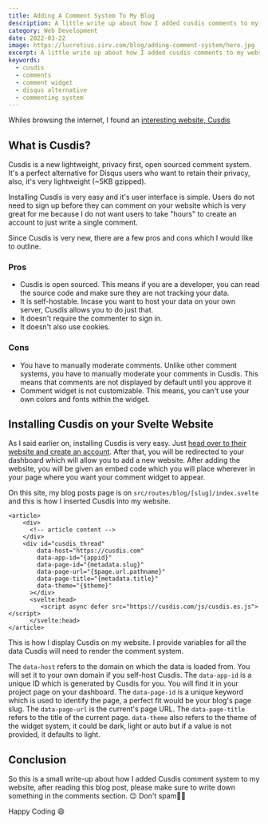 ```yaml
---
title: Adding A Comment System To My Blog
description: A little write up about how I added cusdis comments to my website
category: Web Development
date: 2022-03-22
image: https://lucretius.sirv.com/blog/adding-comment-system/hero.jpg
excerpt: A little write up about how I added cusdis comments to my website
keywords: 
  - cusdis
  - comments
  - comment widget
  - disqus alternative
  - commenting system
---
```


<p class="intro">
    Whiles browsing the internet, I found an <a href="https://cusdis.com/" target="_blank">interesting website, Cusdis</a>
</p>

## What is Cusdis?

Cusdis is a new lightweight, privacy first, open sourced comment system. It's a perfect alternative for Disqus users who want to retain their privacy, also, it's very lightweight (~5KB gzipped).

Installing Cusdis is very easy and it's user interface is simple. Users do not need to sign up before they can comment on your website which is very great for me because I do not want users to take "hours" to create an account to just write a single comment.

Since Cusdis is very new, there are a few pros and cons which I would like to outline.

### Pros

* Cusdis is open sourced. This means if you are a developer, you can read the source code and make sure they are not tracking your data.
* It is self-hostable. 
  Incase you want to host your data on your own server, Cusdis allows you to do just that.
*  It doesn't require the commenter to sign in. 
*  It doesn't also use cookies.

### Cons

* You have to manually moderate comments.
Unlike other comment systems, you have to manually moderate your comments in Cusdis. This means that comments are not displayed by default until you approve it
* Comment widget is not customizable.
This means, you can't use your own colors and fonts within the widget.


## Installing Cusdis on your Svelte Website

As I said earlier on, installing Cusdis is very easy. Just [head over to their website and create an account](https://cusdis.com/). After that, you will be redirected to your dashboard which will allow you to add a new website. After adding the website, you will be given an embed code which you will place wherever in your page where you want your comment widget to appear.

On this site, my blog posts page is on `src/routes/blog/[slug]/index.svelte` and this is how I inserted Cusdis into my website.

```svelte
<article>
	<div>
	  <!-- article content -->
	</div>
	<div id="cusdis_thread"
		data-host="https://cusdis.com"
		data-app-id="{appid}"
		data-page-id="{metadata.slug}"
		data-page-url="{$page.url.pathname}"
		data-page-title="{metadata.title}"
		data-theme="{$theme}"
	  ></div>
	  <svelte:head>
	     <script async defer src="https://cusdis.com/js/cusdis.es.js"></script>
	  </svelte:head>
</article>
```

This is how I display Cusdis on my website. I provide variables for all the data Cusdis will need to render the comment system.

The `data-host` refers to the domain on which the data is loaded from. You will set it to your own domain if you self-host Cusdis.  The `data-app-id` is a unique ID which is generated by Cusdis for you. You will find it in your project page on your dashboard. The `data-page-id` is a unique keyword which is used to identify the page, a perfect fit would be your blog's page slug. The `data-page-url` is the current's page URL. The `data-page-title` refers to the title of the current page. `data-theme` also refers to the theme of the widget system, it could be dark, light or auto but if a value is not provided, it defaults to light.

## Conclusion

So this is a small write-up about how I added Cusdis comment system to my website, after reading this blog post, please make sure to write down something in the comments section. :wink:
Don't spam:guardsman:


Happy Coding :smile: 
